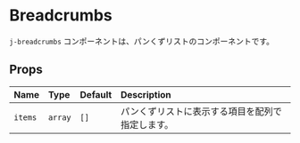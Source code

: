 # Breadcrumbs

`j-breadcrumbs` コンポーネントは、パンくずリストのコンポーネントです。

## Props

|Name|Type|Default|Description|
|:--|:--|:--|:--|
|`items`|`array`|`[]`|パンくずリストに表示する項目を配列で指定します。|
